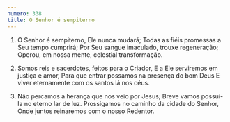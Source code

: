 ```yaml
---
numero: 338
title: O Senhor é sempiterno
---
```

1. O Senhor é sempiterno, Ele nunca mudará;
Todas as fiéis promessas a Seu tempo cumprirá;
Por Seu sangue imaculado, trouxe regeneração;
Operou, em nossa mente, celestial transformação.

2. Somos reis e sacerdotes, feitos para o Criador,
E a Ele serviremos em justiça e amor,
Para que entrar possamos na presença do bom Deus
E viver eternamente com os santos lá nos céus.

3. Não percamos a herança que nos veio por Jesus;
Breve vamos possuí-la no eterno lar de luz.
Prossigamos no caminho da cidade do Senhor,
Onde juntos reinaremos com o nosso Redentor.
